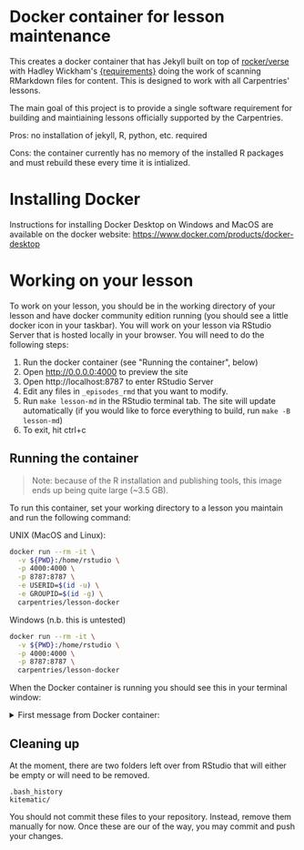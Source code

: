 # Docker container for lesson maintenance

This creates a docker container that has Jekyll built on top of 
[rocker/verse] with Hadley Wickham's [{requirements}] doing the work of
scanning RMarkdown files for content. This is designed to work with all 
Carpentries' lessons. 

The main goal of this project is to provide a single software requirement for
building and maintiaining lessons officially supported by the Carpentries.

Pros: no installation of jekyll, R, python, etc. required

Cons: the container currently has no memory of the installed R packages and must
rebuild these every time it is intialized. 

# Installing Docker

Instructions for installing Docker Desktop on Windows and MacOS are available
on the docker website: <https://www.docker.com/products/docker-desktop>

# Working on your lesson

To work on your lesson, you should be in the working directory of your lesson 
and have docker community edition running (you should see a little docker icon
in your taskbar). You will work on your lesson via RStudio Server that is hosted
locally in your browser. You will need to do the following steps:

1. Run the docker container (see "Running the container", below)
2. Open http://0.0.0.0:4000 to preview the site
3. Open http://localhost:8787 to enter RStudio Server
4. Edit any files in `_episodes_rmd` that you want to modify.
5. Run `make lesson-md` in the RStudio terminal tab. The site will update
   automatically (if you would like to force everything to build, 
   run `make -B lesson-md`)
6. To exit, hit ctrl+c

## Running the container

> Note: because of the R installation and publishing tools, this image ends up 
> being quite large (~3.5 GB).

To run this container, set your working directory to a lesson you maintain and
run the following command:

UNIX (MacOS and Linux):

```sh
docker run --rm -it \
  -v ${PWD}:/home/rstudio \
  -p 4000:4000 \
  -p 8787:8787 \
  -e USERID=$(id -u) \
  -e GROUPID=$(id -g) \
  carpentries/lesson-docker
```

Windows (n.b. this is untested)

```sh
docker run --rm -it \
  -v ${PWD}:/home/rstudio \
  -p 4000:4000 \
  -p 8787:8787 \
  carpentries/lesson-docker
```

When the Docker container is running you should see this in your terminal window:


<details>

<summary>First message from Docker container:</summary>

```sh
[s6-init] making user provided files available at /var/run/s6/etc...exited 0.
[s6-init] ensuring user provided files have correct perms...exited 0.
[fix-attrs.d] applying ownership & permissions fixes...
[fix-attrs.d] done.
[cont-init.d] executing container initialization scripts...
[cont-init.d] add: executing... 
Nothing additional to add
[cont-init.d] add: exited 0.
[cont-init.d] userconf: executing... 
deleting user rstudio
creating new rstudio with UID 1001
useradd: warning: the home directory already exists.
Not copying any file from skel directory into it.
mkdir: cannot create directory ‘/home/rstudio’: File exists
Modifying primary group rstudio
Primary group ID is now custom_group 1001
[cont-init.d] userconf: exited 0.
[cont-init.d] done.
[services.d] starting services


This is the alpha test of The Carpentries Lesson Template docker image.
Please open an issue if you find any problems or have suggestions:
<https://github.com/carpentries/lesson-docker/issues/new>

-----------------------------------------------------------------------------------

 ->> Open RStudio: <http://localhost:8787> <<-
 ->> Preview Site:   <http://0.0.0.0:4000> <<-

 Username: rstudio
 Password: data4Carp

Once you are in RStudio in your browser, edit any of the files in `_episodes_rmd/`
and then run `make lesson-md` in the Terminal tab to render the lessons. The
website will update automatically
-----------------------------------------------------------------------------------

When you are finished, close the browser windows and use <CTRL+C> to exit
this session.

[services.d] done.
Configuration file: /home/rstudio/_config.yml
            Source: /home/rstudio
       Destination: /home/rstudio/_site
 Incremental build: disabled. Enable with --incremental
      Generating... 
                    done in 0.844 seconds.
 Auto-regeneration: enabled for '/home/rstudio'
    Server address: http://0.0.0.0:4000
  Server running... press ctrl-c to stop.
```

</details>

## Cleaning up

At the moment, there are two folders left over from RStudio that will either be
empty or will need to be removed.

```
.bash_history
kitematic/
```

You should not commit these files to your repository. Instead, remove them
manually for now. Once these are our of the way, you may commit and push your
changes.

[rocker/verse]: https://www.rocker-project.org/
[{requirements}]: https://github.com/hadley/requirements
